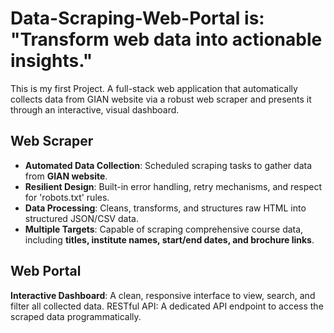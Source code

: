 # Data-Scraping-Web-Portal is: "Transform web data into actionable insights."
This is my first Project.
A full-stack web application that automatically collects data from GIAN website via a robust web scraper and presents it through an interactive, visual dashboard.
## Web Scraper
- **Automated Data Collection**: Scheduled scraping tasks to gather data from **GIAN website**.
- **Resilient Design**: Built-in error handling, retry mechanisms, and respect for 'robots.txt' rules.
- **Data Processing**: Cleans, transforms, and structures raw HTML into structured JSON/CSV data.
- **Multiple Targets**: Capable of scraping comprehensive course data, including **titles, institute names, start/end dates, and brochure links**.
  
## Web Portal
**Interactive Dashboard**: A clean, responsive interface to view, search, and filter all collected data.
RESTful API: A dedicated API endpoint to access the scraped data programmatically.
